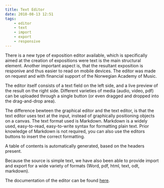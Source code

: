 ```yaml
---
title: Text Editor
date: 2018-08-13 12:51
tags:
	- editor 
	- text
	- import
	- export
	- responsive
---
```


There is a new type of exposition editor available, which is specifically aimed at the creation of expositions were text is the main structural element. Another important aspect is, that the resultant exposition is responive and thus easier to read on mobile devices. The editor was made on request and with financial support of the Norwegian Academy of Music. 

The editor itself consists of a text field on the left side, and a live preview of the result on the right side. Different varieties of media (audio, video, pdf) can be uploaded through a single button (or even dragged and dropped into the drag-and-drop area).

The difference bewteen the graphical editor and the text editor, is that the text editor uses text at the input, instead of graphically positioning objects on a canvas. The text format used is Markdown. Markdown is a widely used, easy-to-read, easy-to-write syntax for formatting plain text. Prior knowledge of Markdown is not required, you can also use the editors buttons to insert the correct formatting. 

A table of contents is automatically generated, based on the headers present.

Because the source is simple text, we have also been able to provide import and export for a wide variety of formats (Word, pdf, html, text, odt, markdown).

The documentation of the editor can be found [here](https://guide.researchcatalogue.net/#text-based-editor). 
